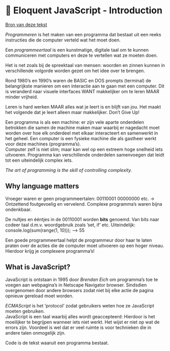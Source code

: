 # :notebook: Eloquent JavaScript - Introduction

[Bron van deze tekst](https://eloquentjavascript.net/00_intro.html)

*Programmeren*  is het maken van een programma dat bestaat uit een reeks instructies die de computer verteld wat het moet doen. 

Een *programmeertaal* is een kunstmatige, digitale taal om te kunnen communiceren met computers en deze te vertellen wat ze moeten doen.

Het is net zoals bij de spreektaal van mensen: woorden en zinnen kunnen in verschillende volgorde worden gezet om het idee over te brengen. 

Rond 1980’s en 1990’s waren de BASIC en DOS prompts (terminal) de belangrijkste manieren om een interactie aan te gaan met een computer. Dit is veranderd naar visuele interfaces WANT makkelijker om te leren MAAR minder vrijheid.

Leren is hard werken MAAR alles wat je leert is en blijft van jou. Het maakt het volgende dat je leert alleen maar makkelijker. Don’t Give Up!

Een programma is als een machine: er zijn vele aparte onderdelen betrokken die samen de machine maken maar waarbij er nagedacht moet worden over hoe elk onderdeel met elkaar interacteert en samenwerkt in het geheel. 
Een computer is een fysieke machine die als gastheer werkt voor deze machines (programma’s).<br>
Computer zelf is niet slim; maar kan wel op een extreem hoge snelheid iets uitvoeren. Programma kan verschillende onderdelen samenvoegen dat leidt tot een uiteindelijk complex iets. 

*The art of programming is the skill of controlling complexity.*

## Why language matters
Vroeger waren er geen programmeertalen: 00110001 00000000 
etc. -> Ontzettend foutgevoelig en vervelend. Complexe programma’s waren bijna ondenkbaar.

De nultjes en ééntjes in de 00110001 worden **bits** genoemd.
Van bits naar codeer taal d.m.v. woordgebruik zoals ’set, if’ etc.
Uiteindelijk: 
console.log(sum(range(1, 10))); —> 55

Een goede programmeertaal helpt de programmeur door haar te laten praten over de acties die de computer moet uitvoeren op een hoger niveau. Hierdoor krijg je complexere programma’s!

## What is JavaScript?
JavaScript is ontstaan in 1995 door *Brendan Eich* om programma’s toe te voegen aan webpagina’s in Netscape Navigator browser. Sindsdien overgenomen door andere browsers zodat niet bij elke actie de pagina opnieuw gereload moet worden.

*ECMAScript* is het ‘protocol’ zodat gebruikers weten hoe ze JavaScript moeten gebruiken. <br>
JavaScript is een taal waarbij alles wordt geaccepteerd: Hierdoor is het moeilijker te begrijpen wanneer iets niet werkt. Het wijst er niet op wat de errors zijn. Voordeel is wel dat er veel ruimte is voor technieken die in andere talen onmogelijk zijn. 

Code is de tekst waaruit een programma bestaat.